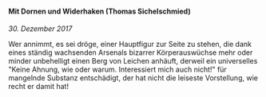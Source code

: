#### Mit Dornen und Widerhaken (Thomas Sichelschmied)

_30. Dezember 2017_

Wer annimmt, es sei dröge, einer Hauptfigur zur Seite zu stehen, die dank eines ständig wachsenden Arsenals bizarrer Körperauswüchse mehr oder minder unbehelligt einen Berg von Leichen anhäuft, derweil ein universelles "Keine Ahnung, wie oder warum. Interessiert mich auch nicht!" für mangelnde Substanz entschädigt, der hat nicht die leiseste Vorstellung, wie recht er damit hat!
